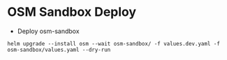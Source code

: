 # OSM Sandbox Deploy

- Deploy osm-sandbox

```
helm upgrade --install osm --wait osm-sandbox/ -f values.dev.yaml -f osm-sandbox/values.yaml --dry-run
```